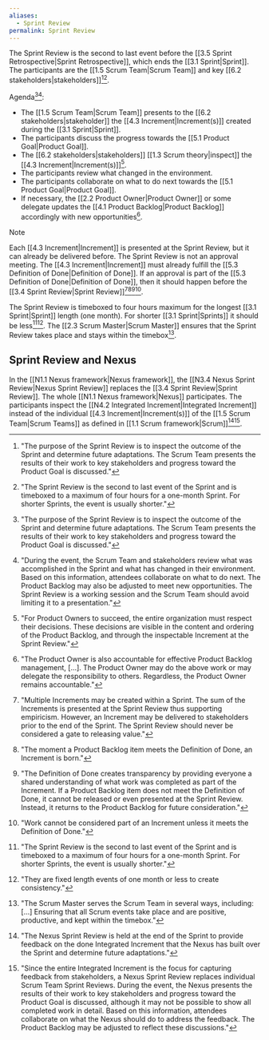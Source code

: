 ```yaml
---
aliases:
  - Sprint Review
permalink: Sprint Review
---
```

The Sprint Review is the second to last event before the [[3.5 Sprint Retrospective|Sprint Retrospective]], which ends the [[3.1 Sprint|Sprint]]. The participants are the [[1.5 Scrum Team|Scrum Team]] and key [[6.2 stakeholders|stakeholders]][^purpose-sprint-review][^sprint-review-second-last]. 

Agenda[^purpose-sprint-review][^during-the-event]:
- The [[1.5 Scrum Team|Scrum Team]] presents to the [[6.2 stakeholders|stakeholder]] the [[4.3 Increment|Increment(s)]] created during the [[3.1 Sprint|Sprint]].
- The participants discuss the progress towards the [[5.1 Product Goal|Product Goal]].
- The [[6.2 stakeholders|stakeholders]] [[1.3 Scrum theory|inspect]] the [[4.3 Increment|Increment(s)]][^for-po-succeed].
- The participants review what changed in the environment.
- The participants collaborate on what to do next towards the [[5.1 Product Goal|Product Goal]].
- If necessary, the [[2.2 Product Owner|Product Owner]] or some delegate updates the [[4.1 Product Backlog|Product Backlog]] accordingly with new opportunities[^po-accountable-product-backlog].

[^purpose-sprint-review]: "The purpose of the Sprint Review is to inspect the outcome of the Sprint and determine future adaptations. The Scrum Team presents the results of their work to key stakeholders and progress toward the Product Goal is discussed."[^scrum-guide-2020]

[^during-the-event]: "During the event, the Scrum Team and stakeholders review what was accomplished in the Sprint and what has changed in their environment. Based on this information, attendees collaborate on what to do next. The Product Backlog may also be adjusted to meet new opportunities. The Sprint Review is a working session and the Scrum Team should avoid limiting it to a presentation."[^scrum-guide-2020]

[^sprint-review-second-last]: "The Sprint Review is the second to last event of the Sprint and is timeboxed to a maximum of four hours for a one-month Sprint. For shorter Sprints, the event is usually shorter."[^scrum-guide-2020]

[^for-po-succeed]:"For Product Owners to succeed, the entire organization must respect their decisions. These decisions are visible in the content and ordering of the Product Backlog, and through the inspectable Increment at the Sprint Review."[^scrum-guide-2020]

[^po-accountable-product-backlog]: "The Product Owner is also accountable for effective Product Backlog management, \[...\]. The Product Owner may do the above work or may delegate the responsibility to others. Regardless, the Product Owner remains accountable."[^scrum-guide-2020]

> [!note]
> Each [[4.3 Increment|Increment]] is presented at the Sprint Review, but it can already be delivered before. The Sprint Review is not an approval meeting. The [[4.3 Increment|Increment]] must already fulfill the [[5.3 Definition of Done|Definition of Done]]. If an approval is part of the [[5.3 Definition of Done|Definition of Done]], then it should happen before the [[3.4 Sprint Review|Sprint Review]][^multiple-increments][^pbi-dod][^dod-creates-transparency][^work-cannot-be].

[^multiple-increments]: "Multiple Increments may be created within a Sprint. The sum of the Increments is presented at the Sprint Review thus supporting empiricism. However, an Increment may be delivered to stakeholders prior to the end of the Sprint. The Sprint Review should never be considered a gate to releasing value."[^scrum-guide-2020]
[^pbi-dod]: "The moment a Product Backlog item meets the Definition of Done, an Increment is born."[^scrum-guide-2020]
[^dod-creates-transparency]: "The Definition of Done creates transparency by providing everyone a shared understanding of what work was completed as part of the Increment. If a Product Backlog item does not meet the Definition of Done, it cannot be released or even presented at the Sprint Review. Instead, it returns to the Product Backlog for future consideration."[^scrum-guide-2020]
[^work-cannot-be]: "Work cannot be considered part of an Increment unless it meets the Definition of Done."[^scrum-guide-2020]

The Sprint Review is timeboxed to four hours maximum for the longest [[3.1 Sprint|Sprint]] length (one month). For shorter [[3.1 Sprint|Sprints]] it should be less[^sprint-review-second-last][^sprint-length]. The [[2.3 Scrum Master|Scrum Master]] ensures that the Sprint Review takes place and stays within the timebox[^scrum-master-events].

[^sprint-length]: "They are fixed length events of one month or less to create consistency."[^scrum-guide-2020]
[^scrum-master-events]:"The Scrum Master serves the Scrum Team in several ways, including: \[...\] Ensuring that all Scrum events take place and are positive, productive, and kept within the timebox."[^scrum-guide-2020]

[^scrum-guide-2020]: [[1.2 Scrum Guide|Scrum Guide (2020)]]
## Sprint Review and Nexus

In the [[N1.1 Nexus framework|Nexus framework]], the [[N3.4 Nexus Sprint Review|Nexus Sprint Review]] replaces the [[3.4 Sprint Review|Sprint Review]]. The whole [[N1.1 Nexus framework|Nexus]] participates. The participants inspect the [[N4.2 Integrated Increment|Integrated Increment]] instead of the individual [[4.3 Increment|Increment(s)]] of the [[1.5 Scrum Team|Scrum Teams]] as defined in [[1.1 Scrum framework|Scrum]][^nexus-review-end-of-sprint][^since-entire-integrated].

[^nexus-review-end-of-sprint]: "The Nexus Sprint Review is held at the end of the Sprint to provide feedback on the done Integrated Increment that the Nexus has built over the Sprint and determine future adaptations."[^nexus-guide-2021]

[^since-entire-integrated]: "Since the entire Integrated Increment is the focus for capturing feedback from stakeholders, a Nexus Sprint Review replaces individual Scrum Team Sprint Reviews. During the event, the Nexus presents the results of their work to key stakeholders and progress toward the Product Goal is discussed, although it may not be possible to show all completed work in detail. Based on this information, attendees collaborate on what the Nexus should do to address the feedback. The Product Backlog may be adjusted to reflect these discussions."[^nexus-guide-2021]

[^nexus-guide-2021]: [[N1.2 Nexus Guide|Nexus Guide (2021)]]
